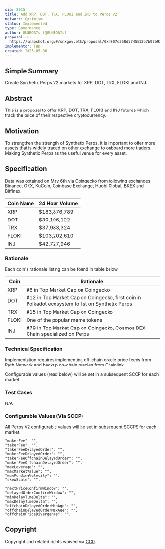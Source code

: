 ```yaml
---
sip: 2015
title: Add XRP, DOT, TRX, FLOKI and INJ to Perps V2
network: Optimism
status: Implemented
type: Governance
author: GUNBOATs (@GUNBOATs)
proposal: >-
  https://snapshot.org/#/snxgov.eth/proposal/0x4807c358d5745513b7b97b93380c935a550e5c405360ad9b4a5e7c5a3259e5e6
implementor: TBD
created: 2023-05-06
---
```


<!--You can leave these HTML comments in your merged SIP and delete the visible duplicate text guides, they will not appear and may be helpful to refer to if you edit it again. This is the suggested template for new SIPs. Note that an SIP number will be assigned by an editor. When opening a pull request to submit your SIP, please use an abbreviated title in the filename, `sip-draft_title_abbrev.md`. The title should be 44 characters or less.-->

## Simple Summary

<!--"If you can't explain it simply, you don't understand it well enough." Simply describe the outcome the proposed changes intends to achieve. This should be non-technical and accessible to a casual community member.-->

Create Synthetix Perps V2 markets for XRP, DOT, TRX, FLOKI and INJ.

## Abstract

<!--A short (~200 word) description of the proposed change, the abstract should clearly describe the proposed change. This is what *will* be done if the SIP is implemented, not *why* it should be done or *how* it will be done. If the SIP proposes deploying a new contract, write, "we propose to deploy a new contract that will do x".-->

This is a proposal to offer XRP, DOT, TRX, FLOKI and INJ futures which track the price of their respective cryptocurrency.

## Motivation

<!--This is the problem statement. This is the *why* of the SIP. It should clearly explain *why* the current state of the protocol is inadequate.  It is critical that you explain *why* the change is needed, if the SIP proposes changing how something is calculated, you must address *why* the current calculation is innaccurate or wrong. This is not the place to describe how the SIP will address the issue!-->

To strengthen the strength of Synthetix Perps, it is important to offer more assets that is widely traded on other exchange to onboard more traders. Making Synthetix Perps as the useful venue for every asset.

## Specification

<!--The specification should describe the syntax and semantics of any new feature, there are five sections
1. Overview
2. Rationale
3. Technical Specification
4. Test Cases
5. Configurable Values
-->

Data was obtained on May 6th via Coingecko from following exchanges: Binance, OKX, KuCoin, Coinbase Exchange, Huobi Global, BKEX and Bitfinex.

| Coin Name | 24 Hour Volume |
|-----------|----------------|
|    XRP    |  $183,876,789  |
|    DOT    |   $30,106,122  |
|    TRX    |   $37,983,324  |
|   FLOKI   |  $103,202,610  |
|    INJ    |   $42,727,946  |

### Rationale

<!--This is where you explain the reasoning behind how you propose to solve the problem. Why did you propose to implement the change in this way, what were the considerations and trade-offs. The rationale fleshes out what motivated the design and why particular design decisions were made. It should describe alternate designs that were considered and related work. The rationale may also provide evidence of consensus within the community, and should discuss important objections or concerns raised during discussion.-->

Each coin's rationale listing can be found in table below

| Coin  | Rationale                                                                                       |
|-------|-------------------------------------------------------------------------------------------------|
| XRP   | #6 in Top Market Cap on Coingecko                                                               |
| DOT   | #12 in Top Market Cap on Coingecko, first coin in Polkadot ecosystem to list on Synthetix Perps |
| TRX   | #15 in Top Market Cap on Coingecko                                                              |
| FLOKI | One of the popular meme tokens                                                                  |
| INJ   | #79 in Top Market Cap on Coingecko, Cosmos DEX Chain specialized on Perps                       |
### Technical Specification

<!--The technical specification should outline the public API of the changes proposed. That is, changes to any of the interfaces Synthetix currently exposes or the creations of new ones.-->

Implementation requires implementing off-chain oracle price feeds from Pyth Network and backup on-chain oracles from Chainlink.

Configurable values (read below) will be set in a subsequent SCCP for each market.

### Test Cases

<!--Test cases for an implementation are mandatory for SIPs but can be included with the implementation..-->

N/A

### Configurable Values (Via SCCP)

<!--Please list all values configurable via SCCP under this implementation.-->

All Perps V2 configurable values will be set in subsequent SCCPS for each market.

    "makerFee": "",
    "takerFee": "",
    "takerFeeDelayedOrder": "",
    "makerFeeDelayedOrder": "",
    "takerFeeOffchainDelayedOrder": "",
    "makerFeeOffchainDelayedOrder": "",
    "maxLeverage": "",
    "maxMarketValue": "",
    "maxFundingVelocity": "",
    "skewScale": "",

    "nextPriceConfirmWindow": "",
    "delayedOrderConfirmWindow": "",
    "minDelayTimeDelta": "",
    "maxDelayTimeDelta": "",
    "offchainDelayedOrderMinAge": "",
    "offchainDelayedOrderMaxAge": "",
    "offchainPriceDivergence": "",

## Copyright

Copyright and related rights waived via [CC0](https://creativecommons.org/publicdomain/zero/1.0/).

